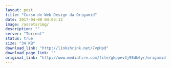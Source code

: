 ```yaml
---
layout: post
title: "Curso de Web Design da Origamid"
date: 2017-04-08 04:03:13
image: /assets/img/
description: ""
server: "Torrent"
status: true
size: "34 KB"
download_link: "http://linkshrink.net/7vpHpd"
download_page_link: ""
original_link: "http://www.mediafire.com/file/gkppev4j98dk6yr/origamid.torrent"
---
```

